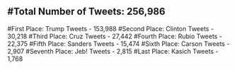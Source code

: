 #Total Number of Tweets: 256,986 
---
#First Place: Trump Tweets - 153,988
#Second Place: Clinton Tweets - 30,218
#Third Place: Cruz Tweets - 27,442
#Fourth Place: Rubio Tweets - 22,375
#Fifth Place: Sanders Tweets - 15,474
#Sixth Place: Carson Tweets - 2,907
#Seventh Place: Jeb! Tweets - 2,815
#Last Place: Kasich Tweets - 1,768
